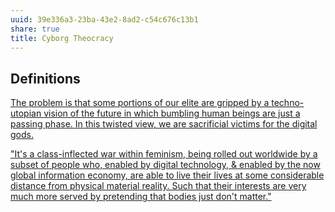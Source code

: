 ```yaml
---
uuid: 39e336a3-23ba-43e2-8ad2-c54c676c13b1
share: true
title: Cyborg Theocracy
---
```

## Definitions

[The problem is that some portions of our elite are gripped by a techno-utopian vision of the future in which bumbling human beings are just a passing phase. In this twisted view, we are sacrificial victims for the digital gods.](https://hyp.is/vOM6gKDIEe6P7xNccOp-jw/joebot.substack.com/p/the-slippery-slope-to-cyborg-theocracy)

["It's a class-inflected war within feminism, being rolled out worldwide by a subset of people who, enabled by digital technology, & enabled by the now global information economy, are able to live their lives at some considerable distance from physical material reality. Such that their interests are very much more served by pretending that bodies just don't matter."](https://twitter.com/Geopolitics_Emp/status/1653474076042641428)